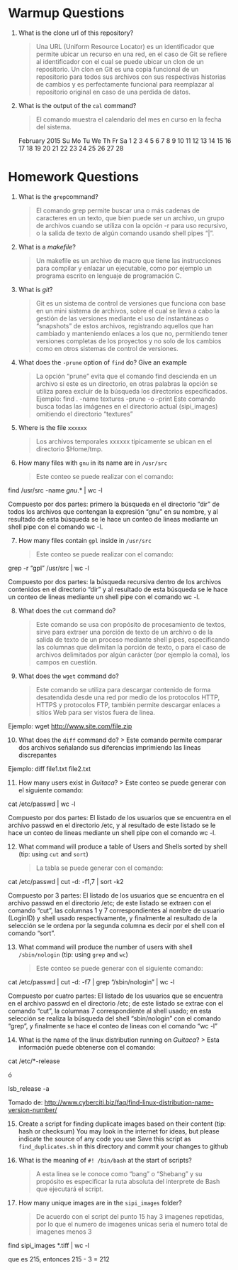 # Warmup Questions

1.  What is the clone url of this repository?
    >  Una URL (Uniform Resource Locator) es un identificador que permite ubicar un recurso en una red, en el caso de Git se refiere al identificador con el cual se puede ubicar un clon de un repositorio. Un clon en Git  es una copia funcional de un repositorio para todos sus archivos con sus respectivas historias de cambios y es perfectamente funcional para reemplazar al repositorio original en caso de una perdida de datos.

2.  What is the output of the ``cal`` command?
	> El comando muestra el calendario del mes en curso en la fecha del sistema.

   	February 2015
	Su Mo Tu We Th Fr Sa
 	1  2  3  4  5  6  7
 	8  9 10 11 12 13 14
	15 16 17 18 19 20 21
	22 23 24 25 26 27 28        

# Homework Questions

1.  What is the ``grep``command?
    >   El comando grep permite buscar una o más cadenas de caracteres en un texto, que bien puede ser un archivo, un grupo de archivos cuando se utiliza con la opción -r para uso recursivo, o la salida de texto de algún comando usando shell pipes “|”. 

2.  What is a *makefile*?
    >   Un makefile es un archivo de macro que tiene las instrucciones para compilar y enlazar un ejecutable, como por ejemplo un programa escrito en lenguaje de programación C.

3.  What is *git*?
    >   Git es un sistema de control de versiones que funciona con base en un mini sistema de archivos, sobre el cual se lleva a cabo la gestión de las versiones mediante el uso de instantáneas o “snapshots” de estos archivos, registrando aquellos que han cambiado y manteniendo enlaces a los que no, permitiendo tener versiones completas de los proyectos y no solo de los cambios como en otros sistemas de control de versiones.

4.  What does the ``-prune`` option of ``find`` do? Give an example
    >   La opción “prune” evita que el comando find descienda en un archivo si este es un directorio, en otras palabras la opción se utiliza parea excluir de la búsqueda los directorios especificados.
Ejemplo: find . -name textures -prune -o -print
Este comando busca todas las imágenes en el directorio actual (sipi_images) omitiendo el directorio “textures”

5.  Where is the file ``xxxxxx``
    >   Los archivos temporales xxxxxx tipicamente se ubican en el directorio $Home/tmp.

6.  How many files with ``gnu`` in its name are in ``/usr/src ``
    >   Este conteo se puede realizar con el comando: 

find /usr/src -name *gnu*.* | wc -l

Compuesto por dos partes: primero la búsqueda en el directorio “dir” de todos los archivos que contengan la expresión “gnu” en su nombre, y al resultado de esta búsqueda se le hace un conteo de lineas mediante un shell pipe con el comando wc -l.

7.  How many files contain ``gpl`` inside in ``/usr/src``
    >    Este conteo se puede realizar con el comando:

grep -r “gpl” /usr/src | wc -l

Compuesto por dos partes:  la búsqueda recursiva dentro de los archivos contenidos en el directorio “dir” y al resultado de esta búsqueda se le hace un conteo de lineas mediante un shell pipe con el comando wc -l.

8.  What does the ``cut`` command do?
    >   Este comando se usa con propósito de procesamiento de textos, sirve para extraer una porción de texto de un archivo o de la salida de texto de un proceso mediante shell pipes, especificando las columnas que delimitan la porción de texto, o para el caso de archivos delimitados por algún carácter (por ejemplo la coma), los campos en cuestión. 

9.  What does the ``wget`` command do?
    >   Este comando se utiliza para descargar contenido de forma desatendida desde una red por medio de los protocolos HTTP, HTTPS y protocolos FTP, también permite descargar enlaces a sitios Web para ser vistos fuera de linea. 

Ejemplo: wget http://www.site.com/file.zip

10.  What does the ``diff`` command do?
    >   Este comando permite comparar dos archivos señalando sus diferencias imprimiendo las lineas discrepantes

Ejemplo: diff file1.txt file2.txt

11.  How many users exist in *Guitaca*?
    >   Este conteo se puede generar con el siguiente comando:

cat /etc/passwd | wc -l

Compuesto por dos partes: El listado de los usuarios que se encuentra en el archivo passwd en el directorio /etc, y al resultado de este listado se le hace un conteo de lineas mediante un shell pipe con el comando wc -l.

12. What command will produce a table of Users and Shells sorted by shell (tip: using ``cut`` and ``sort``)
    >   La tabla se puede generar con el comando:

cat /etc/passwd | cut -d: -f1,7 | sort -k2

Compuesto por 3 partes: El listado de los usuarios que se encuentra en el archivo passwd en el directorio /etc; de este listado se extraen con el comando “cut”, las columnas 1 y 7 correspondientes al nombre de usuario (LoginID) y shell usado respectivamente, y finalmente al resultado de la selección se le ordena por la segunda columna es decir por el shell con el comando “sort”.

13. What command will produce the number of users with shell ``/sbin/nologin`` (tip: using ``grep`` and ``wc``)
    >   Este conteo se puede generar con el siguiente comando:

cat /etc/passwd | cut -d: -f7 | grep “/sbin/nologin” | wc -l

Compuesto por cuatro partes: El listado de los usuarios que se encuentra en el archivo passwd en el directorio /etc; de este listado se extrae con el comando “cut”, la columnas 7 correspondiente al shell usado; en esta selección se realiza la búsqueda del shell “sbin/nologin” con el comando “grep”, y finalmente se hace el conteo de lineas con el comando “wc -l”

14.  What is the name of the linux distribution running on *Guitaca*?
    >   Esta información puede obtenerse con el comando:

cat /etc/*-release

ó

lsb_release -a

Tomado de: http://www.cyberciti.biz/faq/find-linux-distribution-name-version-number/

15. Create a script for finding duplicate images based on their content (tip: hash or checksum)
    You may look in the internet for ideas, but please indicate the source of any code you use
    Save this script as ``find_duplicates.sh`` in this directory and commit your changes to github


16. What is the meaning of ``#! /bin/bash`` at the start of scripts?
    >   A esta linea se le conoce como “bang” o “Shebang” y su propósito es especificar la ruta absoluta del interprete de Bash que ejecutará el script.

17. How many unique images are in the ``sipi_images`` folder?
    >   De acuerdo con el script del punto 15 hay 3 imagenes repetidas, por lo que el numero de imagenes unicas seria el numero total de imagenes menos 3

find sipi_images *.tiff | wc -l

que es 215, entonces 215 - 3 = 212
    

